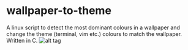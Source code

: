 # wallpaper-to-theme
A linux script to detect the most dominant colours in a wallpaper and change the theme (terminal, vim etc.) colours to match the wallpaper. Written in C. 
![alt tag](https://github.com/AlbertFaust/wallpaper-to-theme/blob/master/example.jpg)
